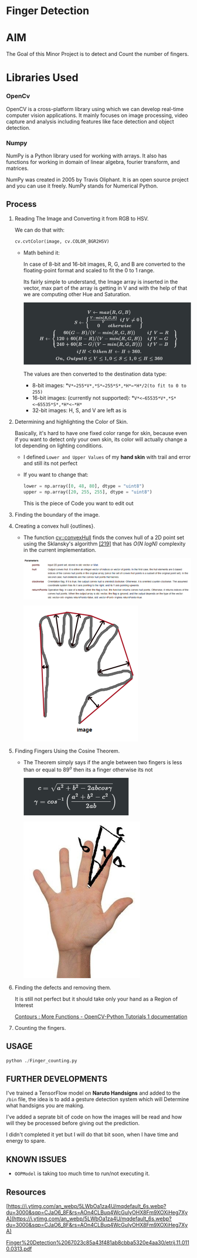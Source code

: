# Finger Detection

# AIM

The Goal of this Minor Project is to detect and Count the number of fingers.

# Libraries Used

### OpenCv

OpenCV is a cross-platform library using which we can develop real-time computer vision applications. It mainly focuses on image processing, video capture and analysis including features like face detection and object detection.

### Numpy

NumPy is a Python library used for working with arrays. It also has functions for working in domain of linear algebra, fourier transform, and matrices.

NumPy was created in 2005 by Travis Oliphant. It is an open source project and you can use it freely. NumPy stands for Numerical Python.

## Process

1. Reading The Image and Converting it from RGB to HSV.

    We can do that with:

    ```python
    cv.cvtColor(image, cv.COLOR_BGR2HSV)
    ```

    - Math behind it:

        In case of 8-bit and 16-bit images, R, G, and B are converted to the floating-point format and scaled to fit the 0 to 1 range.

        Its fairly simple to understand, the Image array is inserted in the vector, max part of the array is getting in V and with the help of that we are computing other Hue and Saturation.

        ![Finger%20Detection%2067023c85a43f481ab8cbba5320e4aa30/Untitled.png](Finger%20Detection%2067023c85a43f481ab8cbba5320e4aa30/Untitled.png)

        The values are then converted to the destination data type:

        - 8-bit images: *`V*←255*V*,*S*←255*S*,*H*←*H*/2(to fit to 0 to 255)`
        - 16-bit images: (currently not supported): *`V*<−65535*V*,*S*<−65535*S*,*H*<−*H*`
        - 32-bit images: H, S, and V are left as is
2. Determining and highlighting the Color of Skin.

    Basically, it's hard to have one fixed color range for skin, because even if you want to detect only your own skin, its color will actually change a lot depending on lighting conditions.

    - I defined `Lower and Upper Values` of my **hand skin** with trail and error and still its not perfect
    - If you want to change that:

        ```python
        lower = np.array([0, 48, 80], dtype = "uint8")
        upper = np.array([20, 255, 255], dtype = "uint8")
        ```

        This is the piece of Code you want to edit out

3. Finding the boundary of the image.
4. Creating a convex hull {outlines}.
    - The function [cv::convexHull](https://docs.opencv.org/master/d3/dc0/group__imgproc__shape.html#ga014b28e56cb8854c0de4a211cb2be656) finds the convex hull of a 2D point set using the Sklansky's algorithm [[219]](https://docs.opencv.org/master/d0/de3/citelist.html#CITEREF_Sklansky82) that has *O(N logN)* complexity in the current implementation.

        ![Finger%20Detection%2067023c85a43f481ab8cbba5320e4aa30/Untitled%201.png](Finger%20Detection%2067023c85a43f481ab8cbba5320e4aa30/Untitled%201.png)

        ![Finger%20Detection%2067023c85a43f481ab8cbba5320e4aa30/Untitled%202.png](Finger%20Detection%2067023c85a43f481ab8cbba5320e4aa30/Untitled%202.png)

5. Finding Fingers Using the Cosine Theorem.
    - The Theorem simply says if the angle between two fingers is less than or equal to $89^o$ then its a finger otherwise its not

        ![Finger%20Detection%2067023c85a43f481ab8cbba5320e4aa30/Untitled%203.png](Finger%20Detection%2067023c85a43f481ab8cbba5320e4aa30/Untitled%203.png)

        ![Finger%20Detection%2067023c85a43f481ab8cbba5320e4aa30/Untitled%204.png](Finger%20Detection%2067023c85a43f481ab8cbba5320e4aa30/Untitled%204.png)

6. Finding the defects and removing them.

    It is still not perfect but it should take only your hand as a Region of Interest

    [Contours : More Functions - OpenCV-Python Tutorials 1 documentation](https://opencv-python-tutroals.readthedocs.io/en/latest/py_tutorials/py_imgproc/py_contours/py_contours_more_functions/py_contours_more_functions.html)

7. Counting the fingers.

## USAGE

```python
python ./Finger_counting.py
```

## FURTHER DEVELOPMENTS

I've trained a TensorFlow model on **Naruto Handsigns** and added to the `/bin` file, the idea is to add a gesture detection system which will Determine what handsigns you are making.

I've added a seprate bit of code on how the images will be read and how will they be processed before giving out the prediction.

I didn't completed it yet but I will do that bit soon, when I have time and energy to spare.

## KNOWN ISSUES

- `OOPModel` is taking too much time to run/not executing it.

## Resources

[](https://www.youtube.com/results?search_query=Finger+Detection)

[https://i.ytimg.com/an_webp/5LWbOa1za4U/mqdefault_6s.webp?du=3000&sqp=CJaO6_8F&rs=AOn4CLBuq4WcGulyOHX8Fm9XOXiHeg7XyA](https://i.ytimg.com/an_webp/5LWbOa1za4U/mqdefault_6s.webp?du=3000&sqp=CJaO6_8F&rs=AOn4CLBuq4WcGulyOHX8Fm9XOXiHeg7XyA)

[Finger%20Detection%2067023c85a43f481ab8cbba5320e4aa30/etrij.11.0110.0313.pdf](Finger%20Detection%2067023c85a43f481ab8cbba5320e4aa30/etrij.11.0110.0313.pdf)